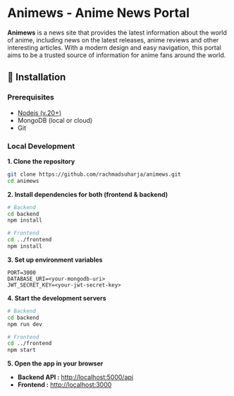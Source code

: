 # Animews - Anime News Portal

**Animews** is a news site that provides the latest information about the world of anime, including news on the latest releases, anime reviews and other interesting articles. With a modern design and easy navigation, this portal aims to be a trusted source of information for anime fans around the world.

## 🚀 Installation

### Prerequisites

<ul>
<li><a href="https://nodejs.org/en">Nodejs (v.20+)</a></li>
<li>MongoDB (local or cloud)</li>
<li>Git</li>
</ul>

### Local Development

**1. Clone the repository**

```bash
git clone https://github.com/rachmadsuharja/animews.git
cd animews
```

**2. Install dependencies for both (frontend & backend)**

```bash
# Backend
cd backend
npm install

# Frontend
cd ../frontend
npm install
```

**3. Set up environment variables**

```env
PORT=3000
DATABASE_URI=<your-mongodb-uri>
JWT_SECRET_KEY=<your-jwt-secret-key>
```

**4. Start the development servers**

```bash
# Backend
cd backend
npm run dev

# Frontend
cd ../frontend
npm start
```

**5. Open the app in your browser**

<ul>
<li><b>Backend API :</b> <a href="http://localhost:5000/api">http://localhost:5000/api</a></li>
<li><b>Frontend :</b> <a href="http://localhost:3000">http://localhost:3000</a></li>
</ul>
